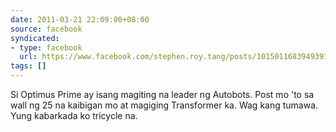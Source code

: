 ```yaml
---
date: 2011-03-21 22:09:00+08:00
source: facebook
syndicated:
- type: facebook
  url: https://www.facebook.com/stephen.roy.tang/posts/10150116839493912
tags: []
---
```


Si Optimus Prime ay isang magiting na leader ng Autobots. Post mo 'to sa wall ng 25 na kaibigan mo at magiging Transformer ka. Wag kang tumawa. Yung kabarkada ko tricycle na.